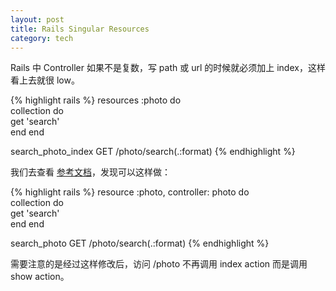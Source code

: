 ```yaml
---
layout: post
title: Rails Singular Resources
category: tech
---
```

Rails 中 Controller 如果不是复数，写 path 或 url 的时候就必须加上 index，这样看上去就很 low。

{% highlight rails %}
resources :photo do  
  collection do    
    get 'search'  
  end
end

search_photo_index GET    /photo/search(.:format)
{% endhighlight %}

我们去查看 [参考文档](http://guides.rubyonrails.org/routing.html#singular-resources)，发现可以这样做：

{% highlight rails %}
resource :photo, controller: photo do  
  collection do    
    get 'search'  
  end
end

search_photo GET    /photo/search(.:format)
{% endhighlight %}

需要注意的是经过这样修改后，访问 /photo 不再调用 index action 而是调用 show action。